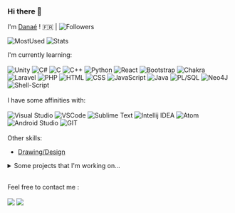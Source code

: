 ### Hi there 👋

I'm [Danaé](https://github.com/dalbrechtmartin) ! 🇫🇷 | ![Followers](https://img.shields.io/github/followers/dalbrechtmartin.svg?style=social&label=Follow&maxAge=2592000)

![MostUsed](https://github-readme-stats.vercel.app/api/top-langs/?username=dalbrechtmartin&theme=blue-green) ![Stats](https://github-readme-stats.vercel.app/api?username=dalbrechtmartin&theme=blue-green)

I'm currently learning:
<br><br>
![Unity](https://img.shields.io/badge/unity-%23000000.svg?style=for-the-badge&logo=unity&logoColor=white)
![C#](https://img.shields.io/badge/C%23-239120?style=for-the-badge&logo=c-sharp&logoColor=white)
![C](https://img.shields.io/badge/C-00599C?style=for-the-badge&logo=c&logoColor=white)
![C++](https://img.shields.io/badge/C%2B%2B-00599C?style=for-the-badge&logo=c%2B%2B&logoColor=white)
![Python](https://img.shields.io/badge/Python-14354C?style=for-the-badge&logo=python&logoColor=white)
![React](https://img.shields.io/badge/React-20232A?style=for-the-badge&logo=react&logoColor=61DAFB)
![Bootstrap](https://img.shields.io/badge/Bootstrap-563D7C?style=for-the-badge&logo=bootstrap&logoColor=white)
![Chakra](https://img.shields.io/badge/chakra-%234ED1C5.svg?style=for-the-badge&logo=chakraui&logoColor=white)
![Laravel](https://img.shields.io/badge/Laravel-FF2D20?style=for-the-badge&logo=laravel&logoColor=white)
![PHP](https://img.shields.io/badge/PHP-777BB4?style=for-the-badge&logo=php&logoColor=white)
![HTML](https://img.shields.io/badge/HTML5-E34F26?style=for-the-badge&logo=html5&logoColor=white)
![CSS](https://img.shields.io/badge/CSS3-1572B6?style=for-the-badge&logo=css3&logoColor=white)
![JavaScript](https://img.shields.io/badge/javascript-%23323330.svg?style=for-the-badge&logo=javascript&logoColor=%23F7DF1E)
![Java](https://img.shields.io/badge/Java-ED8B00?style=for-the-badge&logo=openjdk&logoColor=white)
![PL/SQL](https://img.shields.io/badge/SQLite-07405E?style=for-the-badge&logo=sqlite&logoColor=white)
![Neo4J](https://img.shields.io/badge/Neo4j-018bff?style=for-the-badge&logo=neo4j&logoColor=white)
![Shell-Script](https://img.shields.io/badge/Shell_Script-121011?style=for-the-badge&logo=gnu-bash&logoColor=white)
<br><br>
I have some affinities with:
<br><br>
![Visual Studio](https://img.shields.io/badge/Visual_Studio-5C2D91?style=for-the-badge&logo=visual%20studio&logoColor=white)
![VSCode](https://img.shields.io/badge/Visual_Studio_Code-0078D4?style=for-the-badge&logo=visual%20studio%20code&logoColor=white)
![Sublime Text](https://img.shields.io/badge/sublime_text-%23575757.svg?&style=for-the-badge&logo=sublime-text&logoColor=important)
![Intellij IDEA](https://img.shields.io/badge/IntelliJ_IDEA-000000.svg?style=for-the-badge&logo=intellij-idea&logoColor=white)
![Atom](https://img.shields.io/badge/Atom-66595C?style=for-the-badge&logo=Atom&logoColor=white)
![Android Studio](https://img.shields.io/badge/Android_Studio-3DDC84?style=for-the-badge&logo=android-studio&logoColor=white)
![GIT](https://img.shields.io/badge/GIT-E44C30?style=for-the-badge&logo=git&logoColor=white)
<br><br>
Other skills:
<br>
- [Drawing/Design](https://inkumie.carrd.co/)

<details>
<summary>Some projects that I'm working on...</summary>
  
<!-- project_list starts -->

* __Portfolio :__
  <br>[FR Ver.](#) - [Repository](https://github.com/dalbrechtmartin/portfolioFR) | **WORK IN PROGRESS...** ![Maintained](https://img.shields.io/badge/Maintained%3F-yes-green.svg)
* __Twine Game : "Vous êtes perdu dans une forêt":__
  <br>[Demo](https://dalbrechtmartin.github.io/TwineGame-PerduDansUneForet/) - [Repository](https://github.com/dalbrechtmartin/TwineGame-PerduDansUneForet) | **WORK IN PROGRESS...** ![Maintained](https://img.shields.io/badge/Maintained%3F-no-red.svg)
* __My Cooking Book :__
  <br>[Demo](https://dalbrechtmartin.github.io/cookingbook/) - [Repository](https://github.com/dalbrechtmartin/cookingbook) | **WORK IN PROGRESS...** ![Maintained](https://img.shields.io/badge/Maintained%3F-no-red.svg)
* ...
<!-- project_list ends -->

</details>
<br>

Feel free to contact me :
<br><br>
<a href="https://www.linkedin.com/in/
danaé-albrechtmartin" target="_blank"><img src="https://img.shields.io/badge/LinkedIn-Danaé-informational"></a>
<a href="mailto:dev.danae@gmail.com"><img src="https://img.shields.io/badge/Email-dev.danae@gmail.com-orange"></a>
